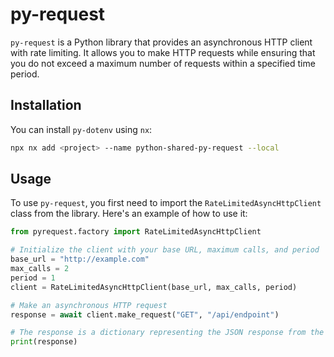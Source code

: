 # py-request

`py-request` is a Python library that provides an asynchronous HTTP client with rate limiting. It allows you to make HTTP requests while ensuring that you do not exceed a maximum number of requests within a specified time period.

## Installation


You can install `py-dotenv` using `nx`:

```sh
npx nx add <project> --name python-shared-py-request --local
```

## Usage

To use `py-request`, you first need to import the `RateLimitedAsyncHttpClient` class from the library. Here's an example of how to use it:

```python
from pyrequest.factory import RateLimitedAsyncHttpClient

# Initialize the client with your base URL, maximum calls, and period
base_url = "http://example.com"
max_calls = 2
period = 1
client = RateLimitedAsyncHttpClient(base_url, max_calls, period)

# Make an asynchronous HTTP request
response = await client.make_request("GET", "/api/endpoint")

# The response is a dictionary representing the JSON response from the HTTP request
print(response)

```
